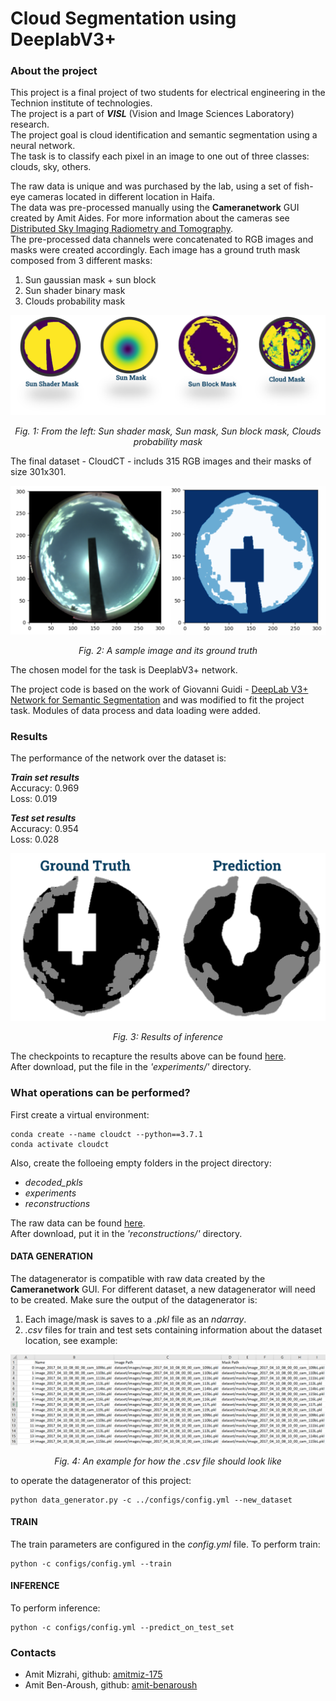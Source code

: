 # Cloud Segmentation using DeeplabV3+

###  About the project
This project is a final project of two students for electrical engineering in the Technion institute of technologies.  
The project is a part of _**VISL**_ (Vision and Image Sciences Laboratory) research.  
The project goal is cloud identification and semantic segmentation using a neural network.  
The task is to classify each pixel in an image to one out of three classes: clouds, sky, others.

The raw data is unique and was purchased by the lab, using a set of fish-eye cameras located in different location in Haifa.  
The data was pre-processed manually using the **Cameranetwork** GUI created by Amit Aides. For more information about the cameras see [Distributed Sky Imaging Radiometry and Tomography](https://github.com/amitmiz-175/Cloud_Segmentation_DeeplabV3/tree/master/docs/Distributed_Sky_Imaging_Radiometry_and_Tomography.pdf).  
The pre-processed data channels were concatenated to RGB images and masks were created accordingly. Each image has a ground truth mask composed from 3 different masks:
  1. Sun gaussian mask + sun block
  2. Sun shader binary mask
  3. Clouds probability mask

![masks from gui](/docs/masks_from_gui.png)
<p align="center">
  <i>Fig. 1: From the left: Sun shader mask, Sun mask, Sun block mask, Clouds probability mask</i>
</p>
  
The final dataset - CloudCT - includs 315 RGB images and their masks of size 301x301. 

![image + mask](/docs/image_and_mask.png)
<p align="center">
  <i>Fig. 2: A sample image and its ground truth</i>
</p>

The chosen model for the task is DeeplabV3+ network. <link to deeplab paper>

The project code is based on the work of Giovanni Guidi - [DeepLab V3+ Network for Semantic Segmentation](https://github.com/giovanniguidi/deeplabV3-PyTorch) and was modified to fit the project task.
Modules of data process and data loading were added.
  
### Results
The performance of the network over the dataset is:
  
_**Train set results**_  
Accuracy: 0.969  
Loss: 0.019  
  
_**Test set results**_  
Accuracy: 0.954  
Loss: 0.028  

![test prediction](/docs/test_predictions.png)
<p align="center">
  <i>Fig. 3: Results of inference</i>
</p>


The checkpoints to recapture the results above can be found [here]().  
After download, put the file in the _'experiments/'_ directory.
  
### What operations can be performed?

First create a virtual environment:

    conda create --name cloudct --python==3.7.1  
    conda activate cloudct

Also, create the folloeing empty folders in the project directory:
* _decoded_pkls_
* _experiments_
* _reconstructions_

The raw data can be found [here]().  
After download, put it in the _'reconstructions/'_ directory.

#### DATA GENERATION
  
The datagenerator is compatible with raw data created by the **Cameranetwork** GUI.
For different dataset, a new datagenerator will need to be created. Make sure the output of the datagenerator is:
  1. Each image/mask is saves to a _.pkl_ file as an _ndarray_.
  2. _.csv_ files for train and test sets containing information about the dataset location, see example:
  
![csv example](/docs/csv_example.png)
<p align="center">
  <i>Fig. 4: An example for how the .csv file should look like</i>
</p>
    
to operate the datagenerator of this project: 
    
    python data_generator.py -c ../configs/config.yml --new_dataset
  
#### TRAIN
    
The train parameters are configured in the _config.yml_ file.
To perform train:
  
    python -c configs/config.yml --train

#### INFERENCE
    
To perform inference:  
    
    python -c configs/config.yml --predict_on_test_set
  

### Contacts

* Amit Mizrahi, github: [amitmiz-175](https://github.com/amitmiz-175)
* Amit Ben-Aroush, github: [amit-benaroush](https://github.com/amit-benaroush)
